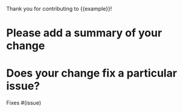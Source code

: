 Thank you for contributing to {{example}}!

# Please add a summary of your change

# Does your change fix a particular issue?

Fixes #(issue)
